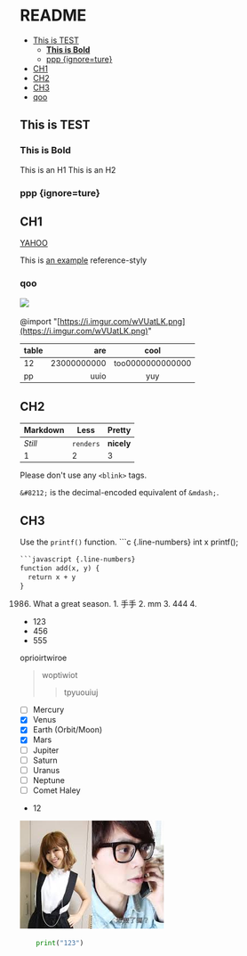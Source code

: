 # README

* [This is TEST](./#this-is-test)
  * [**This is Bold**](./#this-is-bold)
  * [ppp {ignore=ture}](./#ppp-ignoreture)
* [CH1](./#ch1)
* [CH2](./#ch2)
* [CH3](./#ch3)
* [qoo](./#qoo)

## This is TEST

### **This is Bold**

This is an H1 This is an H2

### ppp {ignore=ture}

## CH1

[YAHOO](https://tw.yahoo.com,)

This is [an example](https://www.google.com) reference-styly

### qoo

![](https://i.imgur.com/wVUatLK.png)

@import "[https://i.imgur.com/wVUatLK.png](https://i.imgur.com/wVUatLK.png)"

| table | are | cool |
| --- | ---: | :---: |
| 12 | 23000000000 | too0000000000000 |
| pp | uuio | yuy |

## CH2

| Markdown | Less | Pretty |
| --- | --- | --- |
| _Still_ | `renders` | **nicely** |
| 1 | 2 | 3 |

Please don't use any `<blink>` tags.

`&#8212;` is the decimal-encoded equivalent of `&mdash;`.

## CH3

Use the `printf()` function. \`\`\`c {.line-numbers} int x printf\(\);

```text
```javascript {.line-numbers}
function add(x, y) {
  return x + y
}
```

1986. What a great season. 1. 手手 2. mm 3. 444 4.

* 123
* 456
* 555

oprioirtwiroe

> woptiwiot
>
> > tpyuouiuj

* [ ] Mercury
* [x] Venus
* [x] Earth \(Orbit/Moon\)
* [x] Mars
* [ ] Jupiter
* [ ] Saturn
* [ ] Uranus
* [ ] Neptune
* [ ] Comet Haley
* 12

![T](.gitbook/assets/1.jpeg)



```python
    print("123")
```


